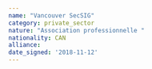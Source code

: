 ```yaml
---
name: "Vancouver SecSIG"
category: private_sector
nature: "Association professionnelle "
nationality: CAN
alliance: 
date_signed: '2018-11-12'
---
```

    
